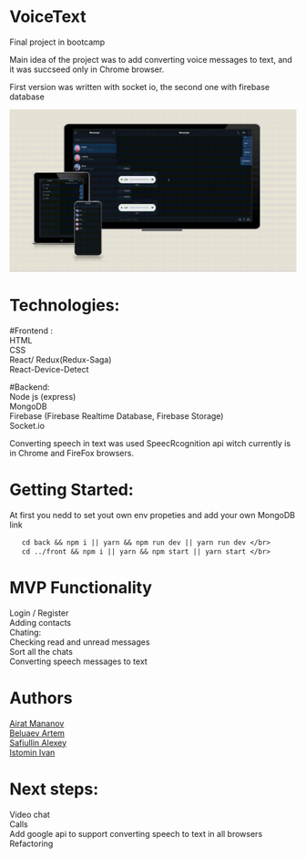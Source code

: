 # VoiceText
Final project in bootcamp

Main idea of the project was to add converting voice messages to text, and it was succseed only in Chrome browser.

First version was written with socket io, the second one with firebase database

![Example](https://github.com/AiratMannanov/Messenger/blob/master/ReadMeAssets/ReadmeVoiceText.gif)

# Technologies:

 #Frontend : </br>
 HTML </br>
 CSS </br>
 React/ Redux(Redux-Saga) </br>
 React-Device-Detect </br>

 #Backend: </br>
 Node js (express) </br>
 MongoDB </br>
 Firebase (Firebase Realtime Database, Firebase Storage) </br>
 Socket.io </br>

Converting speech in text was used SpeecRcognition api witch currently is in Chrome and FireFox browsers.

# Getting Started:
  At first you nedd to set yout own env propeties and add your own MongoDB link

``` 
   cd back && npm i || yarn && npm run dev || yarn run dev </br>
   cd ../front && npm i || yarn && npm start || yarn start </br> 
```

# MVP Functionality
  Login / Register </br>
  Adding contacts </br>
  Chating: </br>
  Checking read and unread messages </br>
  Sort all the chats </br>
  Converting speech messages to text </br>

# Authors
  <a href="https://github.com/AiratMannanov"> Airat Mananov </a> </br>
  <a href="https://github.com/Oberin98"> Beluaev Artem </a> </br>
  <a href="https://github.com/Leshkaj"> Safiullin Alexey </a> </br>
  <a href="https://github.com/Naughty1905"> Istomin Ivan </a> </br>

# Next steps:
 Video chat </br>
 Calls </br>
 Add google api to support converting speech to text in all browsers </br>
 Refactoring </br>
 
 

